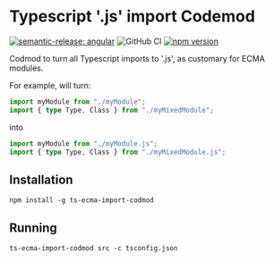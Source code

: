 # Typescript '.js' import Codemod

[![semantic-release: angular](https://img.shields.io/badge/semantic--release-angular-e10079?logo=semantic-release)](https://github.com/semantic-release/semantic-release)
![GitHub CI](https://github.com/BrightNight-Energy/ts-ecma-import-codmod/actions/workflows/cicd.yml/badge.svg)
[![npm version](https://badge.fury.io/js/ts-ecma-import-codmod.svg)](https://badge.fury.io/js/ts-ecma-import-codmod)

Codmod to turn all Typescript imports to '.js', as customary for ECMA modules.

For example, will turn:
```typescript
import myModule from "./myModule";
import { type Type, Class } from "./myMixedModule";
```

into

```typescript
import myModule from "./myModule.js";
import { type Type, Class } from "./myMixedModule.js";
```

## Installation

```shell
npm install -g ts-ecma-import-codmod
````

## Running

```shell
ts-ecma-import-codmod src -c tsconfig.json
```
